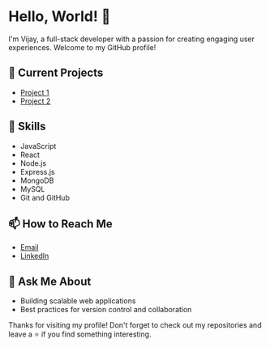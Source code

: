 # Hello, World! 👋

I'm Vijay, a full-stack developer with a passion for creating engaging user experiences. Welcome to my GitHub profile!

## 🔭 Current Projects

- [Project 1](https://github.com/vijaySadhuram/HotelBooking_WebSite) 
- [Project 2](https://github.com/vijaySadhuram/E-commerce-Site)

## 🌱 Skills

- JavaScript
- React
- Node.js
- Express.js
- MongoDB
- MySQL
- Git and GitHub

## 📫 How to Reach Me

- [Email](mailto:vijaysadhuram4868@gmail.com)
- [LinkedIn](https://www.linkedin.com/in/vijaysadhuram/)

## 💬 Ask Me About

- Building scalable web applications
- Best practices for version control and collaboration

Thanks for visiting my profile! Don't forget to check out my repositories and leave a ⭐️ if you find something interesting.
